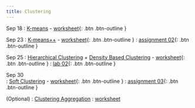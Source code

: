 ```yaml
---
title: Clustering
---
```


Sep 18
: [K-means](https://github.com/gallettilance/CS506-Fall2024/raw/main/lecture_03/03_Clustering_Kmeans.pdf) - [worksheet](https://github.com/gallettilance/CS506-Fall2024/blob/main/lecture_03/worksheet_03.ipynb){: .btn .btn-outline }

Sep 23 
: [K-means++](https://github.com/gallettilance/CS506-Fall2024/raw/main/lecture_04/04_Kmeans++.pdf) - [worksheet](https://github.com/gallettilance/CS506-Fall2024/blob/main/lecture_04/worksheet_04.ipynb){: .btn .btn-outline }
  : [assignment 02](../assignments/assignment2){: .btn .btn-outline } 

Sep 25 
: [Hierarchical Clustering](https://github.com/gallettilance/CS506-Fall2024/raw/main/lecture_05/05_Hierarchical_Clustering.pdf) + [Density Based Clustering](https://github.com/gallettilance/CS506-Fall2024/raw/main/lecture_05/05_Density_Based_Clustering.pdf) - [worksheet](https://github.com/gallettilance/CS506-Fall2024/blob/main/lecture_05/worksheet_05.ipynb){: .btn .btn-outline }
  : [lab 02](https://github.com/wangkaihong/CS506_Lab2){: .btn .btn-outline }

Sep 30  
: [Soft Clustering](https://github.com/gallettilance/CS506-Fall2024/raw/main/lecture_06/06_Soft_Clustering.pdf) - [worksheet](https://github.com/gallettilance/CS506-Fall2024/blob/main/lecture_06/worksheet_06.ipynb){: .btn .btn-outline }
  : [assignment 03](../assignments/assignment3){: .btn .btn-outline } 

(Optional) 
: [Clustering Aggregation](https://github.com/gallettilance/CS506-Fall2024/raw/main/lecture_09/09_Clustering_Aggregation.pdf) 
  : [worksheet](https://github.com/gallettilance/CS506-Fall2024/blob/main/lecture_09/worksheet_09.ipynb)  
